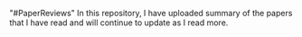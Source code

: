 "#PaperReviews" 
In this repository, I have uploaded summary of the papers that I have read and will continue to update as I read more.
